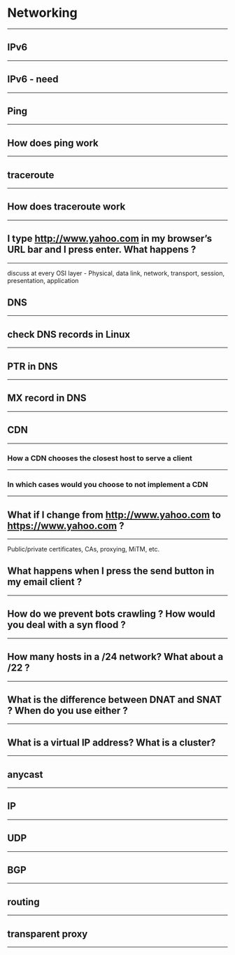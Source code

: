 # Networking
---

## IPv6
---

## IPv6 - need
---

## Ping
---

## How does ping work
---

## traceroute
---

## How does traceroute work
---

## I type http://www.yahoo.com in my browser’s URL bar and I press enter. What happens ?
---
discuss at every OSI layer - Physical, data link, network, transport, session, presentation, application

## DNS
---

## check DNS records in Linux
---

## PTR in DNS
---

## MX record in DNS
---

## CDN
---

### How a CDN chooses the closest host to serve a client
---

### In which cases would you choose to not implement a CDN
---

## What if I change from http://www.yahoo.com to https://www.yahoo.com  ?
---

Public/private certificates, CAs, proxying, MiTM, etc.

## What happens when I press the send button in my email client ?
---

## How do we prevent bots crawling ? How would you deal with a syn flood ?
---

## How many hosts in a /24 network? What about a /22 ?
---

## What is the difference between DNAT and SNAT ? When do you use either ?
---

## What is a virtual IP address? What is a cluster?
---

## anycast
---

## IP
---

## UDP
---

## BGP
---

## routing
---

## transparent proxy
---
